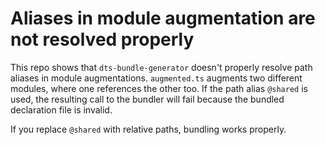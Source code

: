 # Aliases in module augmentation are not resolved properly

This repo shows that `dts-bundle-generator` doesn't properly resolve path aliases in module augmentations.
`augmented.ts` augments two different modules, where one references the other too. If the path alias
`@shared` is used, the resulting call to the bundler will fail because the bundled declaration file is
invalid.

If you replace `@shared` with relative paths, bundling works properly.